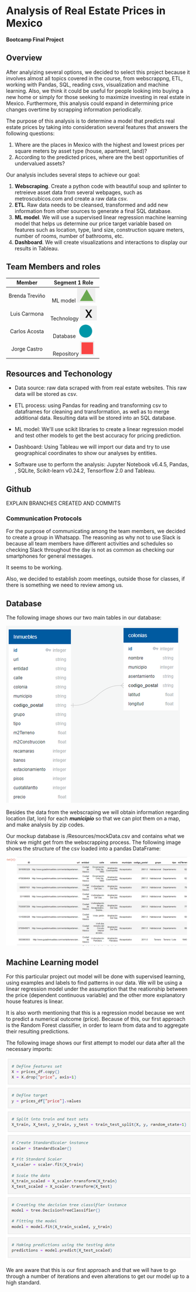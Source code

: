 # Analysis of Real Estate Prices in Mexico
**Bootcamp Final Project**

## Overview

After analyizing several options, we decided to select this project because it involves almost all topics covered in the course, from webscrappng, ETL, working with Pandas, SQL, reading csvs, visualization and machine learning.  Also, we think it could be useful for people looking into buying a new home or simply for those seeking to maximize investing in real estate in Mexico.  Furthermore, this analysis could expand in determining price changes overtime by scrapping information periodically.

The purpose of this analysis is to determine a model that predicts real estate prices by taking into consideration several features that answers the following questions:

1. Where are the places in Mexico with the highest and lowest prices per square meters by asset type (house, apartment, land)?
2. According to the predicted prices, where are the best opportunities of undervalued assets?

Our analysis includes several steps to achieve our goal:

1. **Webscraping**.  Create a python code with beautiful soup and splinter to retreieve asset data from several webpages, such as metroscubicos.com and create a raw data csv.
2. **ETL**. Raw data needs to be cleansed, transformed and add new information from other sources to generate a final SQL database.
3. **ML model**. We will use a supervised linear regression machine learning model that helps us determine our price target variable based on features such as location, type, land size, construction square meters, number of rooms, number of bathrooms, etc.
4. **Dashboard**. We will create visualizations and interactions to display our results in Tableau.

## Team Members and roles

|Member        |Segment 1 Role                               |
|:------------:|:-------------------------------------------:|
|Brenda Treviño|ML model ![Triangle](/Resources/triangle.png)|
|Luis Carmona  |Technology ![Red](/Resources/x.png)          |
|Carlos Acosta |Database ![Green](/Resources/circle.png)     |
|Jorge Castro  |Repository ![Square](/Resources/square.png)  |


## Resources and Techonology

- Data source: raw data scraped with from real estate websites.  This raw data will be stored as csv.

- ETL process: using Pandas for reading and transforming csv to dataframes for cleaning and transformation, as well as to merge additional data.  Resulting data will be stored into an SQL database.

- ML model: We'll use scikit libraries to create a linear regression model and test other models to get the best accuracy for pricing prediction.

- Dashboard: Using Tableau we will import our data and try to use geographical coordinates to show our analyses by entities.

- Software use to perform the analysis: Jupyter Notebook v6.4.5, Pandas, , SQLite, Scikit-learn v0.24.2, Tensorflow 2.0 and Tableau.

## Github

EXPLAIN BRANCHES CREATED AND COMMITS

### Communication Protocols

For the purpose of communicating among the team members, we decided to create a group in Whatsapp.  The reasoning as why not to use Slack is because all team members have different activities and schedules so checking Slack throughout the day is not as common as checking our smartphones for general messages.

It seems to be working.

Also, we decided to establish zoom meetings, outside those for classes, if there is something we need to review among us.

## Database

The following image shows our two main tables in our database:

![database tables](/Resources/relationalTables.png)

Besides the data from the webscraping we will obtain information regarding location (lat, lon) for each ***municipio*** so that we can plot them on a map, and make analysis by zip codes.

Our mockup database is /Resources/mockData.csv and contains what we think we might get from the webscrapping process. The following image shows the structure of the csv loaded into a pandas DataFrame:

![database preview](/Resources/databaseDF.png)


## Machine Learning model

For this particular project out model will be done with supervised learning, using examples and labels to find patterns in our data. We will be using a linear regression model under the assumption that the reationship between the price (dependent continuous variable) and the other more explanatory house features is linear. 

It is also worth mentioning that this is a regression model because we wnt to predict a numerical outcome (price). Because of this, our first approach is the Random Forest classifier, in order to learn from data and to aggregate their resulting predictions.

The following image shows our first attempt to model our data after all the necessary imports:

![ML_model1](Resources/ML_model1.PNG)

We are aware that this is our first approach and that we will have to go through a number of iterations and even alterations to get our model up to a high standard.


